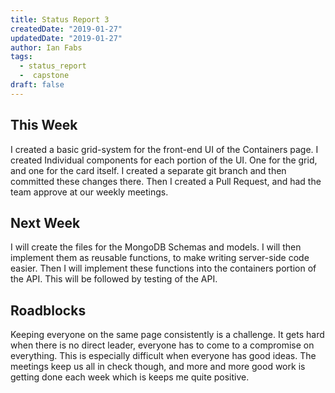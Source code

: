 ```yaml
---
title: Status Report 3
createdDate: "2019-01-27"
updatedDate: "2019-01-27"
author: Ian Fabs
tags:
  - status_report
  -  capstone
draft: false
---
```


## This Week

I created a basic grid-system for the front-end UI of the Containers page. I created Individual components for each portion of the UI. One for the grid, and one for the card itself. I created a separate git branch and then committed these changes there. Then I created a Pull Request, and had the team approve at our weekly meetings. 

## Next Week

I will create the files for the MongoDB Schemas and models. I will then implement them as reusable functions, to make writing server-side code easier. Then I will implement these functions into the containers portion of the API. This will be followed by testing of the API.

## Roadblocks

Keeping everyone on the same page consistently is a challenge. It gets hard when there is no direct leader, everyone has to come to a compromise on everything. This is especially difficult when everyone has good ideas. The meetings keep us all in check though, and more and more good work is getting done each week which is keeps me quite positive.